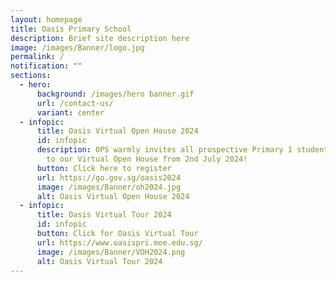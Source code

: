 ```yaml
---
layout: homepage
title: Oasis Primary School
description: Brief site description here
image: /images/Banner/logo.jpg
permalink: /
notification: ""
sections:
  - hero:
      background: /images/hero banner.gif
      url: /contact-us/
      variant: center
  - infopic:
      title: Oasis Virtual Open House 2024
      id: infopic
      description: OPS warmly invites all prospective Primary 1 students and parents
        to our Virtual Open House from 2nd July 2024!
      button: Click here to register
      url: https://go.gov.sg/oasis2024
      image: /images/Banner/oh2024.jpg
      alt: Oasis Virtual Open House 2024
  - infopic:
      title: Oasis Virtual Tour 2024
      id: infopic
      button: Click for Oasis Virtual Tour
      url: https://www.oasispri.moe.edu.sg/
      image: /images/Banner/VOH2024.png
      alt: Oasis Virtual Tour 2024
---
```

